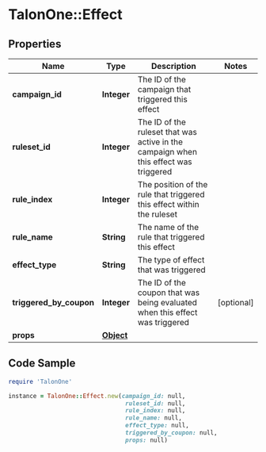 # TalonOne::Effect

## Properties

Name | Type | Description | Notes
------------ | ------------- | ------------- | -------------
**campaign_id** | **Integer** | The ID of the campaign that triggered this effect | 
**ruleset_id** | **Integer** | The ID of the ruleset that was active in the campaign when this effect was triggered | 
**rule_index** | **Integer** | The position of the rule that triggered this effect within the ruleset | 
**rule_name** | **String** | The name of the rule that triggered this effect | 
**effect_type** | **String** | The type of effect that was triggered | 
**triggered_by_coupon** | **Integer** | The ID of the coupon that was being evaluated when this effect was triggered | [optional] 
**props** | [**Object**](.md) |  | 

## Code Sample

```ruby
require 'TalonOne'

instance = TalonOne::Effect.new(campaign_id: null,
                                 ruleset_id: null,
                                 rule_index: null,
                                 rule_name: null,
                                 effect_type: null,
                                 triggered_by_coupon: null,
                                 props: null)
```



